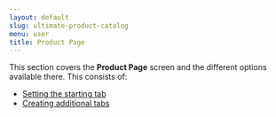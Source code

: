 ```yaml
---
layout: default
slug: ultimate-product-catalog
menu: user
title: Product Page 
---
```

This section covers the **Product Page** screen and the different options available there. This consists of:

- [Setting the starting tab](starting-tab)
- [Creating additional tabs](additional-tabs)
